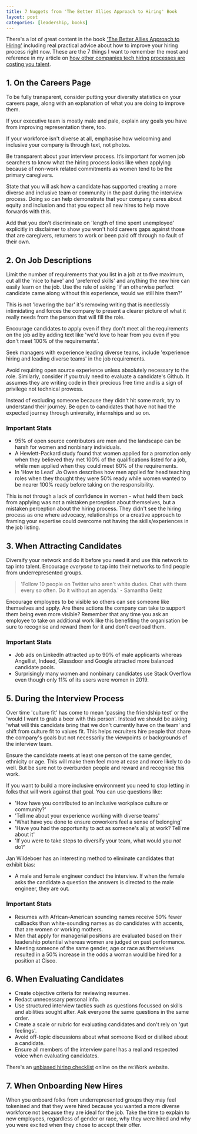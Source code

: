 ```yaml
---
title: 7 Nuggets from 'The Better Allies Approach to Hiring' Book
layout: post
categories: [leadership, books]
---
```

There's a lot of great content in the book ['The Better Allies Approach to Hiring'](https://www.amazon.co.uk/Better-Allies-Approach-Hiring/dp/1732723338) including real practical advice about how to improve your hiring process right now. These are the 7 things I want to remember the most and reference in my article on [how other companies tech hiring processes are costing you talent](https://outragedpinkracoon.github.io/2021/04/27/other-companies-hiring-processes-are-costing-you-talent.html).

## 1. On the Careers Page
To be fully transparent, consider putting your diversity statistics on your careers page, along with an explanation of what you are doing to improve them.

If your executive team is mostly male and pale, explain any goals you have from improving representation there, too.

If your workforce isn't diverse at all, emphasise how welcoming and inclusive your company is through text, not photos.

Be transparent about your interview process. It’s important for women job searchers to know what the hiring process looks like when applying because of non-work related commitments as women tend to be the primary caregivers.

State that you will ask how a candidate has supported creating a more diverse and inclusive team or community in the past during the interview process. Doing so can help demonstrate that your company cares about equity and inclusion and that you expect all new hires to help move forwards with this.

Add that you don't discriminate on 'length of time spent unemployed' explicitly in disclaimer to show you won't hold careers gaps against those that are caregivers, returners to work or been paid off through no fault of their own.

## 2. On Job Descriptions
Limit the number of requirements that you list in a job at to five maximum, cut all the 'nice to have' and 'preferred skills' and anything the new hire can easily learn on the job. Use the rule of asking 'if an otherwise perfect candidate came along without this experience, would we still hire them?'

This is not 'lowering the bar' it's removing writing that is needlessly intimidating and forces the company to present a clearer picture of what it really needs from the person that will fill the role.

Encourage candidates to apply even if they don't meet all the requirements on the job ad by adding text like 'we'd love to hear from you even if you don't meet 100% of the requirements'.

Seek managers with experience leading diverse teams, include 'experience hiring and leading diverse teams' in the job requirements.

Avoid requiring open source experience unless absolutely necessary to the role. Similarly, consider if you truly need to evaluate a candidate's Github. It assumes they are writing code in their precious free time and is a sign of privilege not technical prowess.

Instead of excluding someone because they didn't hit some mark, try to understand their journey. Be open to candidates that have not had the expected journey through university, internships and so on.

### Important Stats
- 95% of open source contributors are men and the landscape can be harsh for women and nonbinary individuals.
- A Hewlett-Packard study found that women applied for a promotion only when they believed they met 100% of the qualifications listed for a job, while men applied when they could meet 60% of the requirements.
- In 'How to Lead' Jo Owen describes how men applied for head teaching roles when they thought they were 50% ready while women wanted to be nearer 100% ready before taking on the responsibility.

This is not through a lack of confidence in women - what held them back from applying was not a mistaken perception about themselves, but a mistaken perception about the hiring process. They didn't see the hiring process as one where advocacy, relationships or a creative approach to framing your expertise could overcome not having the skills/experiences in the job listing.

## 3. When Attracting Candidates

Diversify your network and do it before you need it and use this network to tap into talent. Encourage *everyone* to tap into their networks to find people from underrepresented groups.

>'Follow 10 people on Twitter who aren't white dudes. Chat with them every so often. Do it without an agenda.' - Samantha Geitz

Encourage employees to be visible so others can see someone like themselves and apply. Are there actions the company can take to support them being even more visible? Remember that any time you ask an employee to take on additional work like this benefiting the organisation be sure to recognise and reward them for it and don't overload them.

### Important Stats
- Job ads on LinkedIn attracted up to 90% of male applicants whereas Angellist, Indeed, Glassdoor and Google attracted more balanced candidate pools.
- Surprisingly many women and nonbinary candidates use Stack Overflow even though only 11% of its users were women in 2019.

## 5. During the Interview Process
Over time 'culture fit' has come to mean 'passing the friendship test' or the 'would I want to grab a beer with this person'. Instead we should be asking 'what will this candidate bring that we don't currently have on the team' and shift from culture fit to values fit. This helps recruiters hire people that share the company's goals but not necessarily the viewpoints or backgrounds of the interview team.

Ensure the candidate meets at least one person of the same gender, ethnicity or age. This will make them feel more at ease and more likely to do well. But be sure not to overburden people and reward and recognise this work.

If you want to build a more inclusive environment you need to stop letting in folks that will work against that goal. You can use questions like:
- 'How have you contributed to an inclusive workplace culture or community?'
- 'Tell me about your experience working with diverse teams'
- 'What have you done to ensure coworkers feel a sense of belonging'
- 'Have you had the opportunity to act as someone's ally at work? Tell me about it'
- 'If you were to take steps to diversify your team, what would you _not_ do?'

Jan Wildeboer has an interesting method to eliminate candidates that exhibit bias:
- A male and female engineer conduct the interview. If when the female asks the candidate a question the answers is directed to the male engineer, they are out.

### Important Stats
- Resumes with African-American sounding names receive 50% fewer callbacks than white-sounding names as do candidates with accents, that are women or working mothers.
- Men that apply for managerial positions are evaluated based on their leadership potential whereas women are judged on past performance.
- Meeting someone of the same gender, age or race as themselves resulted in a 50% increase in the odds a woman would be hired for a position at Cisco.

## 6. When Evaluating Candidates
- Create objective criteria for reviewing resumes.
- Redact unnecessary personal info.
- Use structured interview tactics such as questions focussed on skills and abilities sought after. Ask everyone the same questions in the same order.
- Create a scale or rubric for evaluating candidates and don't rely on 'gut feelings'.
- Avoid off-topic discussions about what someone liked or disliked about a candidate.
- Ensure all members of the interview panel has a real and respected voice when evaluating candidates.

There's an [unbiased hiring checklist](https://rework.withgoogle.com/guides/unbiasing-use-structure-and-criteria/steps/use-unbiasing-checklists/) online on the re:Work website.

## 7. When Onboarding New Hires
When you onboard folks from underrepresented groups they may feel tokenised and that they were hired because you wanted a more diverse workforce not because they are ideal for the job. Take the time to explain to new employees, regardless of gender or race, why they were hired and why you were excited when they chose to accept their offer.
